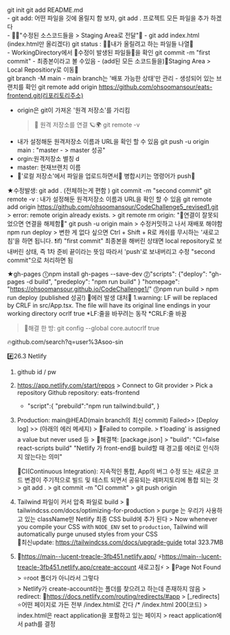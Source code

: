  git init
  git add README.md  
    - git add: 어떤 파일을 깃에 올릴지 함 보쟈, git add . 프로젝트 모든 파일을 추가 하겠다  
    - 🔧🚀"수정된 소스코드들을 > Staging Area로 전달"🚀
    - git add index.html (index.html만 올리겠다)
  git status : 📜📄내가 올릴려고 하는 파일들 나열📃  
    -  WorkingDirectory에서 📂수정이 발생된 파일들📂을 확인
  git commit -m "first commit" 
    - 최종본이라고 볼 수있음
    - (add된 모든 소코드들을)🚀Staging Area > Local Repositiory로 이동🚀   
  git branch -M main
    - main branch는 '배포 가능한 상태'만 관리 
    - 생성되어 있는 브랜치를 확인
  git remote add origin https://github.com/ohsoomansour/eats-frontend.git(리포리토리주소) 
   - origin은 git이 가져온 '원격 저장소'를 가리킴
     > 🚀 원격 저장소를 연결 🪐🌍
  git remote -v
   -  내가 설정해둔 원격저장소 이름과 URL을 확인 할 수 있음 
  git push -u origin main : "master - > master 성공" 
   - orgin:원격저장소 별칭 d
   - master: 현재브랜치 이름 
   - 🚀'로컬 저장소'에서 파일을 업로드하면서🚀 병합시키는 명령어가 push🚩 

  
  ★수정발생: 
    git add . (전체하는게 편함 )
    git commit -m "second commit" 
    git remote -v : 내가 설정해둔 원격저장소 이름과 URL을 확인 할 수 있음 
    git remote add origin https://github.com/ohsoomansour/CodeChallenge5_revised1.git > error: remote origin already exists.
    > git remote rm origin: "🚧연결이 잘못되었으면 연결을 해제함🚧"
    git push -u origin main
    > 수정커밋하고 나서 재배포 해야함 npm run deploy
    > 변한 게 없다 싶으면 Ctrl + Shift + R로 캐쉬를 무시하는 '새로고침'을 하면 됩니다.
    ❗if) "first commit" 최종본을 해버린 상태면 local repository로 보내버린 상태, 즉 1차 준비 끝이라는 뜻임
        따라서 'push'로 보내버리고  수정 "second commit"으로 처리하면 됨  

  ★gh-pages
  ⓵npm install gh-pages --save-dev
  ⓶"scripts": {"deploy": "gh-pages -d build", "predeploy": "npm run build" }
    "homepage": "https://ohsoomansour.github.io/CodeChallenge1/" 
  ⓷npm run build > npm run deploy (published 성공!)
  🚨에러 발생 대처🚨
  1.warning: LF will be replaced by CRLF in src/App.tsx.
  The file will have its original line endings in your working directory
  ocrlf true
  *LF:줄을 바꾸려는 동작 
  *CRLF:줄 바꿈
  > 💊해결 한 방: git config --global core.autocrlf true

  🔥github.com/search?q=user%3Asoo-sin   
 
 #️⃣26.3 Netlify 
  1. github id / pw
  2. https://app.netlify.com/start/repos
    > Connect to Git provider
    > Pick a repository Github repository: eats-frontend
     - "script":{
         "prebuild":"npm run tailwind:build",
        }
  3. Production: main@HEAD(main branch의 최신 commit) Failed>> [Deploy log] >> (아래의 에러 메세지)
    > 🚨Failed to compile.
    > ❗'loading' is assigned a value but never used 등 
    > 🔵해결책: [package.json] > "build": "CI=false react-scripts build"
          "Netlify 가 front-end를 build할 때 경고를 에러로 인식하지 않는다는 의미"
     
     🔹CI(Continuous Integration): 지속적인 통합, App의 버그 수정 또는 새로운 코드 변경이
                                   주기적으로 빌드 및 테스트 되면서 공유되는 레퍼지토리에 통합 되는 것           
    > git add . > git commit -m "CI commit" > git push origin 
  4. Tailwind 파일이 커서 압축 파일로 build 
    > 📃tailwindcss.com/docs/optimizing-for-production
    > purge 는 우리가 사용하고 있는 className만 Netlify 최종 CSS build에 추가 된다
    > Now whenever you compile your CSS with `NODE_ENV` set to `production`, Tailwind will automatically purge unused styles from your CSS    
    📄최신update: https://tailwindcss.com/docs/upgrade-guide
    total 323.7MB

  5. 🚨https://main--lucent-treacle-3fb451.netlify.app/
    ⚡https://main--lucent-treacle-3fb451.netlify.app/create-account 새로고침⚡
    > 🚫Page Not Found > ⭐root 폴더가 아니라서 그렇다  
    > Netlify가 create-account라는 폴더를 찾으려고 하는데 존재하지 않음
    > redirect: 📄https://docs.netlify.com/routing/redirects/#app
    > [_redirects] ⭐어떤 페이지로 가든 전부 /index.html로 간다
      /* /index.html 200(코드)
    > index.html은 react application을 포함하고 있는 페이지 
    > react application에서 path를 결정                            